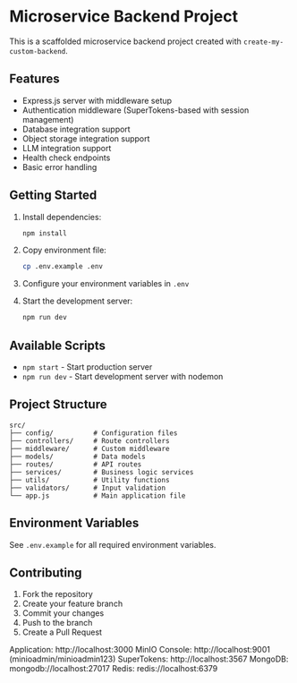 # Microservice Backend Project

This is a scaffolded microservice backend project created with `create-my-custom-backend`.

## Features

- Express.js server with middleware setup
- Authentication middleware (SuperTokens-based with session management)
- Database integration support
- Object storage integration support
- LLM integration support
- Health check endpoints
- Basic error handling

## Getting Started

1. Install dependencies:
   ```bash
   npm install
   ```

2. Copy environment file:
   ```bash
   cp .env.example .env
   ```

3. Configure your environment variables in `.env`

4. Start the development server:
   ```bash
   npm run dev
   ```

## Available Scripts

- `npm start` - Start production server
- `npm run dev` - Start development server with nodemon

## Project Structure

```
src/
├── config/          # Configuration files
├── controllers/     # Route controllers
├── middleware/      # Custom middleware
├── models/          # Data models
├── routes/          # API routes
├── services/        # Business logic services
├── utils/           # Utility functions
├── validators/      # Input validation
└── app.js           # Main application file
```

## Environment Variables

See `.env.example` for all required environment variables.

## Contributing

1. Fork the repository
2. Create your feature branch
3. Commit your changes
4. Push to the branch
5. Create a Pull Request


Application: http://localhost:3000
MinIO Console: http://localhost:9001 (minioadmin/minioadmin123)
SuperTokens: http://localhost:3567
MongoDB: mongodb://localhost:27017
Redis: redis://localhost:6379
